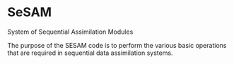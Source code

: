# SeSAM
System of Sequential Assimilation Modules

The purpose of the SESAM code is to perform the various basic operations that are required in sequential data assimilation systems.
